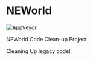 # NEWorld
[![AppVeyor](https://img.shields.io/appveyor/ci/harrynull/NEWorld/050-reopen.svg?label=Windows)](https://ci.appveyor.com/project/harrynull/NEWorld)

NEWorld Code Clean-up Project

Cleaning Up legacy code!